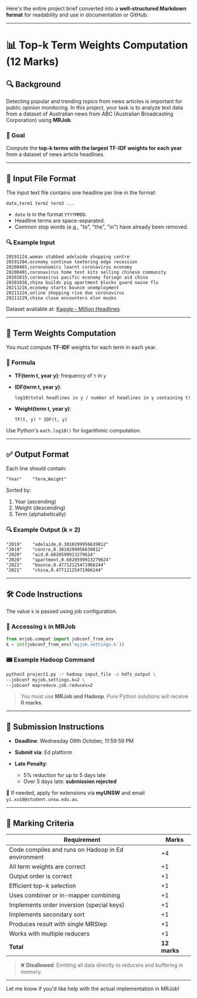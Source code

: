 Here's the entire project brief converted into a **well-structured Markdown format** for readability and use in documentation or GitHub:

---

# 📊 Top-k Term Weights Computation (12 Marks)

## 🔍 Background

Detecting popular and trending topics from news articles is important for public opinion monitoring. In this project, your task is to analyze text data from a dataset of Australian news from ABC (Australian Broadcasting Corporation) using **MRJob**.

### 🎯 Goal

Compute the **top-k terms with the largest TF-IDF weights for each year** from a dataset of news article headlines.

---

## 📁 Input File Format

The input text file contains one headline per line in the format:

```
date,term1 term2 term3 ...
```

* `date` is in the format `YYYYMMDD`.
* Headline terms are space-separated.
* Common stop words (e.g., "to", "the", "in") have already been removed.

### 🔍 Example Input

```
20191124,woman stabbed adelaide shopping centre  
20191204,economy continue teetering edge recession  
20200401,coronanomics learnt coronavirus economy  
20200401,coronavirus home test kits selling chinese community  
20201015,coronavirus pacific economy foriegn aid china  
20201016,china builds pig apartment blocks guard swine flu  
20211216,economy starts bounce unemployment  
20211224,online shopping rise due coronavirus  
20211229,china close encounters elon musks  
```

Dataset available at: [Kaggle - Million Headlines](https://www.kaggle.com/therohk/million-headlines)

---

## 📐 Term Weights Computation

You must compute **TF-IDF** weights for each term in each year.

### 🧮 Formula

* **TF(term t, year y)**: frequency of `t` in `y`

* **IDF(term t, year y)**:

  ```
  log10(total headlines in y / number of headlines in y containing t)
  ```

* **Weight(term t, year y)**:

  ```
  TF(t, y) * IDF(t, y)
  ```

Use Python's `math.log10()` for logarithmic computation.

---

## ✅ Output Format

Each line should contain:

```
"Year"    "Term,Weight"
```

Sorted by:

1. Year (ascending)
2. Weight (descending)
3. Term (alphabetically)

### 🔍 Example Output (k = 2)

```
"2019"    "adelaide,0.3010299956639812"
"2019"    "centre,0.3010299956639812"
"2020"    "aid,0.6020599913279624"
"2020"    "apartment,0.6020599913279624"
"2021"    "bounce,0.47712125471966244"
"2021"    "china,0.47712125471966244"
```

---

## 🛠️ Code Instructions

The value `k` is passed using job configuration.

### 📌 Accessing `k` in MRJob

```python
from mrjob.compat import jobconf_from_env
k = int(jobconf_from_env('myjob.settings.k'))
```

### 📟 Example Hadoop Command

```bash
python3 project1.py -r hadoop input_file -o hdfs_output \
--jobconf myjob.settings.k=2 \
--jobconf mapreduce.job.reduces=2
```

> You must use **MRJob and Hadoop**. Pure Python solutions will receive **0 marks**.

---

## 📝 Submission Instructions

* **Deadline**: Wednesday 09th October, 11:59:59 PM
* **Submit via**: Ed platform
* **Late Penalty**:

  * 5% reduction for up to 5 days late
  * Over 5 days late: **submission rejected**

📧 If needed, apply for extensions via **myUNSW** and email `yi.xu10@student.unsw.edu.au`.

---

## 🧪 Marking Criteria

| Requirement                                        | Marks        |
| -------------------------------------------------- | ------------ |
| Code compiles and runs on Hadoop in Ed environment | +4           |
| All term weights are correct                       | +1           |
| Output order is correct                            | +1           |
| Efficient top-k selection                          | +1           |
| Uses combiner or in-mapper combining               | +1           |
| Implements order inversion (special keys)          | +1           |
| Implements secondary sort                          | +1           |
| Produces result with single MRStep                 | +1           |
| Works with multiple reducers                       | +1           |
| **Total**                                          | **12 marks** |

> ❌ **Disallowed**: Emitting all data directly to reducers and buffering in memory.

---

Let me know if you'd like help with the actual implementation in MRJob!
